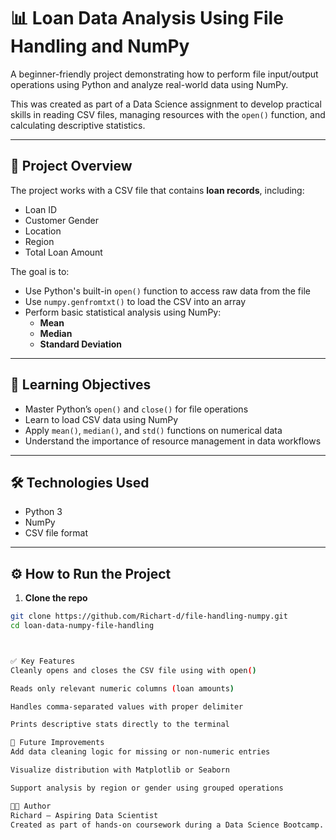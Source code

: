 # 📊 Loan Data Analysis Using File Handling and NumPy

A beginner-friendly project demonstrating how to perform file input/output operations using Python and analyze real-world data using NumPy.

This was created as part of a Data Science assignment to develop practical skills in reading CSV files, managing resources with the `open()` function, and calculating descriptive statistics.

---

## 📌 Project Overview

The project works with a CSV file that contains **loan records**, including:

- Loan ID
- Customer Gender
- Location
- Region
- Total Loan Amount

The goal is to:

- Use Python's built-in `open()` function to access raw data from the file
- Use `numpy.genfromtxt()` to load the CSV into an array
- Perform basic statistical analysis using NumPy:
  - **Mean**
  - **Median**
  - **Standard Deviation**

---

## 🧠 Learning Objectives

- Master Python’s `open()` and `close()` for file operations
- Learn to load CSV data using NumPy
- Apply `mean()`, `median()`, and `std()` functions on numerical data
- Understand the importance of resource management in data workflows

---

## 🛠️ Technologies Used

- Python 3
- NumPy
- CSV file format

---


## ⚙️ How to Run the Project

1. **Clone the repo**

```bash
git clone https://github.com/Richart-d/file-handling-numpy.git
cd loan-data-numpy-file-handling



✅ Key Features
Cleanly opens and closes the CSV file using with open()

Reads only relevant numeric columns (loan amounts)

Handles comma-separated values with proper delimiter

Prints descriptive stats directly to the terminal

📌 Future Improvements
Add data cleaning logic for missing or non-numeric entries

Visualize distribution with Matplotlib or Seaborn

Support analysis by region or gender using grouped operations

👨‍💻 Author
Richard – Aspiring Data Scientist
Created as part of hands-on coursework during a Data Science Bootcamp.

